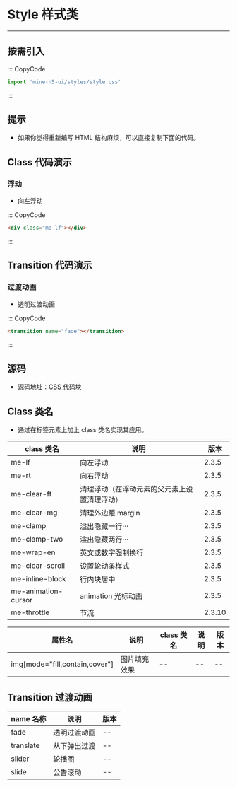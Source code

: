 # Style 样式类

---

## 按需引入

::: CopyCode

```js
import 'mine-h5-ui/styles/style.css'
```

:::

## 提示

- 如果你觉得重新编写 HTML 结构麻烦，可以直接复制下面的代码。

## Class 代码演示

### 浮动

- 向左浮动

::: CopyCode

```HTML
<div class="me-lf"></div>
```

:::

## Transition 代码演示

### 过渡动画

- 透明过渡动画

::: CopyCode

```HTML
<transition name="fade"></transition>
```

:::

## 源码

- 源码地址：[CSS 代码块](https://github.com/biaov/mine-h5-ui/blob/main/packages/styles/style.less)

## Class 类名

- 通过在标签元素上加上 class 类名实现其应用。

| class 类名          | 说明                                         | 版本   |
| ------------------- | -------------------------------------------- | ------ |
| me-lf               | 向左浮动                                     | 2.3.5  |
| me-rt               | 向右浮动                                     | 2.3.5  |
| me-clear-ft         | 清理浮动（在浮动元素的父元素上设置清理浮动） | 2.3.5  |
| me-clear-mg         | 清理外边距 margin                            | 2.3.5  |
| me-clamp            | 溢出隐藏一行···                              | 2.3.5  |
| me-clamp-two        | 溢出隐藏两行···                              | 2.3.5  |
| me-wrap-en          | 英文或数字强制换行                           | 2.3.5  |
| me-clear-scroll     | 设置轮动条样式                               | 2.3.5  |
| me-inline-block     | 行内块居中                                   | 2.3.5  |
| me-animation-cursor | animation 光标动画                           | 2.3.5  |
| me-throttle         | 节流                                         | 2.3.10 |

| 属性名                         | 说明         | class 类名 | 说明 | 版本 |
| ------------------------------ | ------------ | ---------- | ---- | ---- |
| img[mode="fill,contain,cover"] | 图片填充效果 | --         | --   | --   |

## Transition 过渡动画

| name 名称 | 说明         | 版本 |
| --------- | ------------ | ---- |
| fade      | 透明过渡动画 | --   |
| translate | 从下弹出过渡 | --   |
| slider    | 轮播图       | --   |
| slide     | 公告滚动     | --   |
